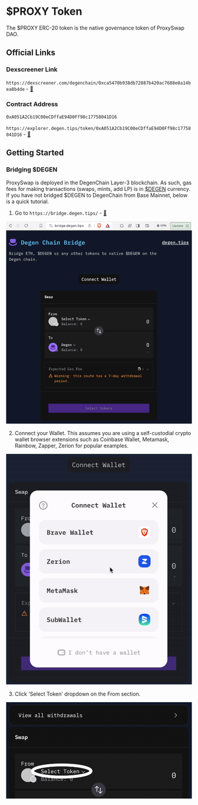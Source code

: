 # $PROXY Token

The $PROXY ERC-20 token is the native governance token of ProxySwap DAO.

## Official Links

### Dexscreener Link

`https://dexscreener.com/degenchain/0xca5470b938db72887b420ac7688e8a14bea8b4de` - [🔗](https://dexscreener.com/degenchain/0xca5470b938db72887b420ac7688e8a14bea8b4de)

### Contract Address

```
0xA051A2Cb19C00eCDffaE94D0Ff98c17758041D16
```
`https://explorer.degen.tips/token/0xA051A2Cb19C00eCDffaE94D0Ff98c17758041D16` - [🔗](https://explorer.degen.tips/token/0xA051A2Cb19C00eCDffaE94D0Ff98c17758041D16)

## Getting Started

### Bridging $DEGEN 

ProxySwap is deployed in the DegenChain Layer-3 blockchain. As such, gas fees for making transactions (swaps, mints, add LP) is in [$DEGEN](https://dexscreener.com/base/0xc9034c3e7f58003e6ae0c8438e7c8f4598d5acaa) currency. If you have not bridged $DEGEN to DegenChain from Base Mainnet, below is a quick tutorial.

1. Go to `https://bridge.degen.tips/`  - [🔗](https://bridge.degen.tips/)

![DegenChain Bridge website](./docs/images/degenchain-bridge.png)

2. Connect your Wallet. This assumes you are using a self-custodial crypto wallet browser extensions such as Coinbase Wallet, Metamask, Rainbow, Zapper, Zerion for popular examples.

![Connect your Wallet](./docs/images/connect-wallet.gif)

3. Click 'Select Token' dropdown on the From section.

![From Token](./docs/images/from-token.png)
